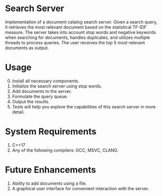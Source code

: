 # Search Server
Implementation of a document catalog search server. Given a search query, it retrieves the most relevant document based on the statistical TF-IDF measure. The server takes into account stop words and negative keywords when searching for documents, handles duplicates, and utilizes multiple threads to process queries. The user receives the top 5 most relevant documents as output.

# Usage
0. Install all necessary components.
1. Initialize the search server using stop words.
2. Add documents to the server.
3. Formulate the query queue.
4. Output the results.
5. Tests will help you explore the capabilities of this search server in more detail.

# System Requirements
1. C++17
2. Any of the following compilers: GCC, MSVC, CLANG.

# Future Enhancements
1. Ability to add documents using a file.
2. A graphical user interface for convenient interaction with the server.
